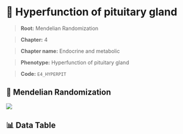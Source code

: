 # 🧪 Hyperfunction of pituitary gland

> **Root:** Mendelian Randomization

> **Chapter:** 4  

> **Chapter name:** Endocrine and metabolic

> **Phenotype:** Hyperfunction of pituitary gland  

> **Code:** `E4_HYPERPIT`

## 🧬 Mendelian Randomization  

<img src="/MR/Figures/Forward/E4_HYPERPIT.png"/>

## 📊 Data Table

<CsvTableMRF src="/MR/Data/Forward/E4_HYPERPIT.csv"/>
